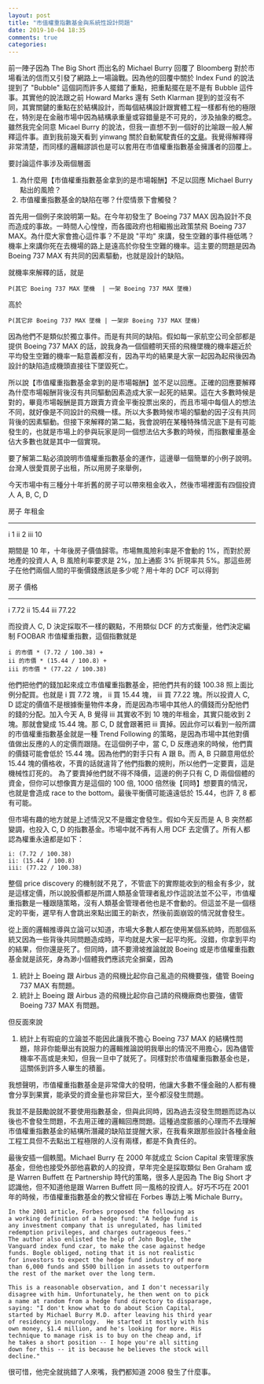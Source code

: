 ```yaml
---
layout: post
title: "市值權重指數基金與系統性設計問題"
date: 2019-10-04 18:35 
comments: true
categories: 
---
```



前一陣子因為 The Big Short 而出名的 Michael Burry 回覆了 Bloomberg 對於市場看法的信而又引發了網路上一場論戰。因為他的回覆中關於 Index Fund 的說法提到了 "Bubble" 這個詞而許多人擺錯了重點，把重點擺在是不是有 Bubble 這件事。其實他的說法跟之前 Howard Marks 還有 Seth Klarman 提到的並沒有不同，其實關鍵的重點在於結構設計，而每個結構設計跟實體工程一樣都有他的極限在，特別是在金融市場中因為結構承重量或容錯量是不可見的，涉及抽象的概念。雖然我完全同意 Micael Burry 的說法，但我一直想不到一個好的比喻跟一般人解釋這件事。直到我前幾天看到 yinwang 關於自動駕駛責任的[文章](http://www.yinwang.org/blog-cn/2019/09/30/autopilot-responsibility)。我覺得解釋得非常清楚，而同樣的邏輯謬誤也是可以套用在市值權重指數基金擁護者的回覆上。

要討論這件事涉及兩個層面

1. 為什麼用【市值權重指數基金拿到的是市場報酬】不足以回應 Michael Burry 點出的風險？
2. 市值權重指數基金的缺陷在哪？什麼情景下會觸發？

首先用一個例子來說明第一點。在今年初發生了 Boeing 737 MAX 因為設計不良而造成的事故。一時間人心惶惶，而各國政府也相繼搬出政策禁飛 Boeing 737 MAX。為什麼大家會擔心這件事？不是說 "平均" 來講，發生空難的事件極低嗎？ 機率上來講你死在去機場的路上是遠高於你發生空難的機率。這主要的問題是因為 Boeing 737 MAX 有共同的因素驅動，也就是設計的缺陷。

就機率來解釋的話，就是

```
P(其它 Boeing 737 MAX 墜機  | 一架 Boeing 737 MAX 墜機)
```

高於

```
P(其它非 Boeing 737 MAX 墜機 | 一架非 Boeing 737 MAX 墜機)
```

因為他們不是類似於獨立事件。而是有共同的缺陷。假如每一家航空公司全部都是提供 Boeing 737 MAX 的話，說我身為一個個體明天搭的飛機墜機的機率趨近於平均發生空難的機率一點意義都沒有，因為平均的結果是大家一起因為起飛後因為設計的缺陷造成機頭直接往下墜毀死亡。

所以說【市值權重指數基金拿到的是市場報酬】並不足以回應。正確的回應要解釋為什麼市場報酬背後沒有共同驅動因素造成大家一起死的結果。這在大多數時候是對的，畢竟市場報酬是買方跟賣方資金平衡投票出來的，而且市場中每個人的想法不同，就好像是不同設計的飛機一樣。所以大多數時候市場的驅動的因子沒有共同背後的因素驅動。但接下來解釋的第二點，我會說明在某種特殊情況底下是有可能發生的，也就是市場上的參與玩家是同一個想法佔大多數的時候，而指數權重基金佔大多數也就是其中一個實現。

要了解第二點必須說明市值權重指數基金的運作，這邊舉一個簡單的小例子說明。台灣人很愛買房子出租，所以用房子來舉例，

今天市場中有三種分十年折舊的房子可以帶來租金收入，然後市場裡面有四個投資人 A, B, C, D

 房子      年租金       
-------  --------   
   i        1
   ii       2
   iii     10

期間是 10 年，十年後房子價值歸零。市場無風險利率是不會動的 1%，而對於房地產的投資人 A, B 風險利率要求是 2%，加上通膨 3% 折現率共 5%。那這些房子在他們兩個人間的平衡價錢應該是多少呢？用十年的 DCF 可以得到

  房子     價格       
-------  -------   
   i       7.72 
  ii      15.44
  iii     77.22

而投資人 C, D 決定採取不一樣的觀點，不用類似 DCF 的方式衡量，他們決定編制 FOOBAR 市值權重指數，這個指數就是

```
i 的市價 * (7.72 / 100.38) +
ii 的市價 * (15.44 / 100.8) +
iii 的市價 * (77.22 / 100.38)
```

他們把他們的錢加起來成立市值權重指數基金，把他們共有的錢 100.38 照上面比例分配買。也就是 i 買 7.72 塊， ii 買 15.44 塊， iii 買 77.22 塊。所以投資人 C, D 認定的價值不是根據衡量物件本身，而是因為市場中其他人的價錢而分配他們的錢的分配。加入今天 A, B 覺得 iii 其實收不到 10 塊的年租金，其實只能收到 2 塊。那就會變成 15.44 塊。那 C, D 就會跟著把 iii 賣掉。因此你可以看到一般所謂的市值權重指數基金就是一種 Trend Following 的策略，是因為市場中其他對價值做出反應的人的定價而跟隨。在這個例子中，當 C, D 反應過來的時候，他們賣的價錢可能會低於 15.44 塊。因為他們的對手只有 A 跟 B。而 A, B 只願意用低於 15.44 塊的價格收，不賣的話就違背了他們指數的規則，所以他們一定要賣，這是機械性訂死的。 為了要賣掉他們就不得不降價，這邊的例子只有 C, D 兩個個體的資金，但你可以想像賣方是這個的 100 倍, 1000 倍然後【同時】想要賣的情況，也就是會造成 race to the bottom。最後平衡價可能遠遠低於 15.44，也許 7, 8 都有可能。

但市場有趣的地方就是上述情況又不是鐵定會發生。假如今天反而是 A, B 突然都變調，也投入 C, D 的指數基金。市場中就不再有人用 DCF 去定價了。所有人都認為權重永遠都是如下：

```
i: (7.72 / 100.38) 
ii: (15.44 / 100.8)
iii: (77.22 / 100.38)
```

整個 price discovery 的機制就不見了，不管底下的實際能收到的租金有多少，就是這樣定價，所以說股價都是所謂人類基金管理者亂炒作這說法並不公平，市值權重指數是一種跟隨策略，沒有人類基金管理者他也是不會動的。但這並不是一個穩定的平衡，遲早有人會跳出來點出國王的新衣，然後前面崩毀的情況就會發生。

從上面的邏輯推導與立論可以知道，市場大多數人都在使用某個系統時，而那個系統又因為一些背後共同問題造成時，平均就是大家一起平均死。沒錯，你拿到平均的結果，但你還是死了。但同時，請不要滑坡推論就說 Boeing 或是市值權重指數基金就是該死，身為渺小個體我們應該完全摒棄，因為

1. 統計上 Boeing 跟 Airbus 造的飛機比起你自己亂造的飛機要強，儘管 Boeing 737 MAX 有問題。
2. 統計上 Boeing 跟 Airbus 造的飛機比起你自己請的飛機廠商也要強，儘管 Boeing 737 MAX 有問題。

但反面來說

1. 統計上有瑕疵的立論並不能因此讓我不擔心 Boeing 737 MAX 的結構性問題，除非你能舉出有說服力的邏輯推論說明我舉出的情況不用擔心，因為儘管機率不高或是未知，但我一旦中了就死了。同樣對於市值權重指數基金也是，這關係到許多人畢生的積蓄。

我想聲明，市值權重指數基金是非常偉大的發明，他讓大多數不懂金融的人都有機會分享到果實，能承受的資金量也非常巨大，至今都沒發生問題。

我並不是鼓勵說就不要使用指數基金，但與此同時，因為過去沒發生問題而認為以後也不會發生問題，不去用正確的邏輯回應問題。這種過度膨脹的心理而不去理解市值權重指數基金的結構所潛藏的缺陷並提醒大家，在我看來跟那些設計各種金融工程工具但不去點出工程極限的人沒有兩樣，都是不負責任的。

最後安插一個軼聞。Michael Burry 在 2000 年就成立 Scion Capital 來管理家族基金，但他也接受外部他喜歡的人的投資，早年完全是採取類似 Ben Graham 或是 Warren Buffett 在 Partnership 時代的策略，很多人是因為 The Big Short 才認識他，但不知道他是跟 Warren Buffett 同一風格的投資人。好巧不巧在 2001 年的時候，市值權重指數基金的教父曾經在 Forbes 專訪上嘴 Michale Burry。

```
In the 2001 article, Forbes proposed the following as 
a working definition of a hedge fund: "A hedge fund is 
any investment company that is unregulated, has limited
redemption privileges, and charges outrageous fees." 
The author also enlisted the help of John Bogle, the 
Vanguard index fund czar, to make the case against hedge 
funds. Bogle obliged, noting that it is not realistic 
for investors to expect the hedge fund industry of more 
than 6,000 funds and $500 billion in assets to outperform 
the rest of the market over the long term.

This is a reasonable observation, and I don't necessarily 
disagree with him. Unfortunately, he then went on to pick
a name at random from a hedge fund directory to disparage, 
saying: "I don't know what to do about Scion Capital, 
started by Michael Burry M.D. after leaving his third year 
of residency in neurology.  He started it mostly with his 
own money, $1.4 million, and he's looking for more. His 
technique to manage risk is to buy on the cheap and, if 
he takes a short position -- I hope you're all sitting 
down for this -- it is because he believes the stock will 
decline."
```

很可惜，他完全就挑錯了人來嘴，我們都知道 2008 發生了什麼事。
